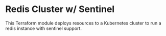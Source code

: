 # Redis Cluster w/ Sentinel

This Terraform module deploys resources to a Kubernetes cluster to run a redis instance with sentinel support.
